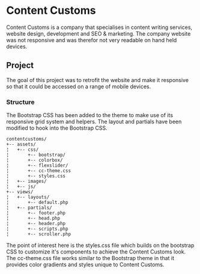 # Content Customs

Content Customs is a company that specialises in content writing services, website design, development and SEO & marketing. The company website was not responsive and was therefor not very readable on hand held devices.

## Project

The goal of this project was to retrofit the website and make it responsive so that it could be accessed on a range of mobile devices.

### Structure

The Bootstrap CSS has been added to the theme to make use of its responsive grid system and helpers. The layout and partials have been modified to hook into the Bootstrap CSS.

```
contentcustoms/
+-- assets/
¦	+-- css/
¦		+-- bootstrap/
¦		+-- colorbox/
¦		+-- flexslider/
¦		+-- cc-theme.css
¦		+-- styles.css
¦	+-- images/
¦	+-- js/
+-- views/
¦	+-- layouts/
¦   	+-- default.php
¦	+-- partials/
¦   	+-- footer.php
¦   	+-- head.php
¦   	+-- header.php
¦   	+-- scripts.php
¦   	+-- scroller.php
```

The point of interest here is the styles.css file which builds on the bootstrap CSS to customize it's components to achieve the Content Customs look. The cc-theme.css file works similar to the Bootstrap theme in that it provides color gradients and styles unique to Content Customs.
